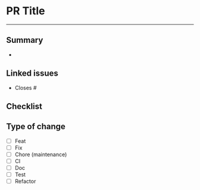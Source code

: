 # PR Title

---

## Summary
- 

## Linked issues
- Closes #

## Checklist


## Type of change
- [ ] Feat
- [ ] Fix
- [ ] Chore (maintenance)
- [ ] CI
- [ ] Doc
- [ ] Test
- [ ] Refactor

